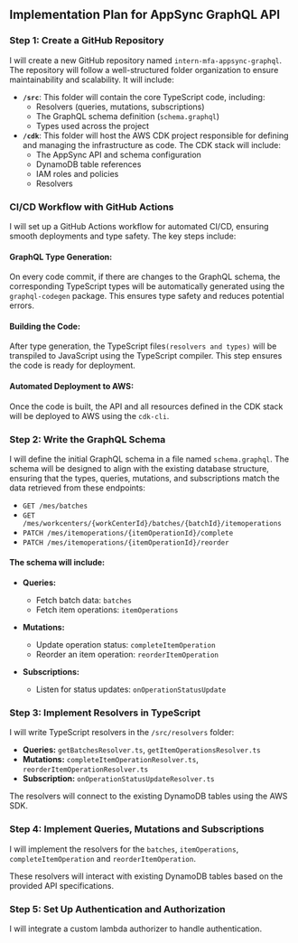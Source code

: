 
## Implementation Plan for AppSync GraphQL API

### Step 1: Create a GitHub Repository

I will create a new GitHub repository named `intern-mfa-appsync-graphql`. The repository will follow a well-structured folder organization to ensure maintainability and scalability. It will include:

- **`/src`**: This folder will contain the core TypeScript code, including:
  - Resolvers (queries, mutations, subscriptions)
  - The GraphQL schema definition (`schema.graphql`)
  - Types used across the project
- **`/cdk`**: This folder will host the AWS CDK project responsible for defining and managing the infrastructure as code. The CDK stack will include:
  - The AppSync API and schema configuration
  - DynamoDB table references
  - IAM roles and policies
  - Resolvers

### CI/CD Workflow with GitHub Actions

I will set up a GitHub Actions workflow for automated CI/CD, ensuring smooth deployments and type safety. The key steps include:

#### GraphQL Type Generation:
On every code commit, if there are changes to the GraphQL schema, the corresponding TypeScript types will be automatically generated using the `graphql-codegen` package. This ensures type safety and reduces potential errors.

#### Building the Code:
After type generation, the TypeScript files`(resolvers and types)` will be transpiled to JavaScript using the TypeScript compiler. This step ensures the code is ready for deployment.

#### Automated Deployment to AWS:
Once the code is built, the API and all resources defined in the CDK stack will be deployed to AWS using the `cdk-cli`.


### Step 2: Write the GraphQL Schema

I will define the initial GraphQL schema in a file named `schema.graphql`. The schema will be designed to align with the existing database structure, ensuring that the types, queries, mutations, and subscriptions match the data retrieved from these endpoints:

- `GET /mes/batches`
- `GET /mes/workcenters/{workCenterId}/batches/{batchId}/itemoperations`
- `PATCH /mes/itemoperations/{itemOperationId}/complete`
- `PATCH /mes/itemoperations/{itemOperationId}/reorder`

#### The schema will include:

- **Queries:**
  - Fetch batch data: `batches`
  - Fetch item operations: `itemOperations`
  
- **Mutations:**
  - Update operation status: `completeItemOperation`
  - Reorder an item operation: `reorderItemOperation`
  
- **Subscriptions:**
  - Listen for status updates: `onOperationStatusUpdate`



### Step 3: Implement Resolvers in TypeScript
I will write TypeScript resolvers in the `/src/resolvers` folder:
- **Queries:** `getBatchesResolver.ts`, `getItemOperationsResolver.ts`
- **Mutations:** `completeItemOperationResolver.ts`, `reorderItemOperationResolver.ts`
- **Subscription:** `onOperationStatusUpdateResolver.ts`

The resolvers will connect to the existing DynamoDB tables using the AWS SDK.

### Step 4: Implement Queries, Mutations and Subscriptions
I will implement the resolvers for the `batches`, `itemOperations`, `completeItemOperation` and `reorderItemOperation`.

These resolvers will interact with existing DynamoDB tables based on the provided API specifications.

### Step 5: Set Up Authentication and Authorization
I will integrate a custom lambda authorizer to handle authentication.

